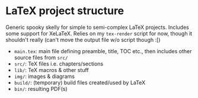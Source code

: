 LaTeX project structure
=======================

Generic spooky skelly for simple to semi-complex LaTeX projects. Includes some
support for XeLaTeX. Relies on my `tex-render` script for now, though it
shouldn't really (can't move the output file w/o script though :[)

  * `main.tex`: main file defining preamble, title, TOC etc., then
                includes other source files from `src/`
  * `src/`: TeX files i.e. chapters/sections
  * `lib/`: TeX macros & other stuff
  * `img/`: images & diagrams
  * `build/`: (temporary) build files created/used by LaTeX
  * `bin/`: resulting PDF(s)
